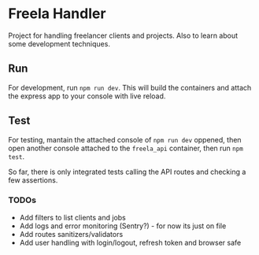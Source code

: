 # Freela Handler
Project for handling freelancer clients and projects. Also to learn about some development techniques.

## Run
For development, run `npm run dev`. This will build the containers and attach the express app to your console with live reload.

## Test
For testing, mantain the attached console of `npm run dev` oppened, then open another console attached to the `freela_api` container, then run `npm test`.

So far, there is only integrated tests calling the API routes and checking a few assertions.

### TODOs
- Add filters to list clients and jobs
- Add logs and error monitoring (Sentry?) - for now its just on file
- Add routes sanitizers/validators
- Add user handling with login/logout, refresh token and browser safe
